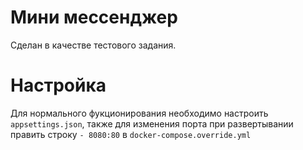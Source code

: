 # Мини мессенджер 
 Сделан в качестве тестового задания.

# Настройка
 Для нормального фукционирования необходимо настроить  `appsettings.json`, также для изменения порта при развертывании править строку `- 8080:80` в `docker-compose.override.yml`
